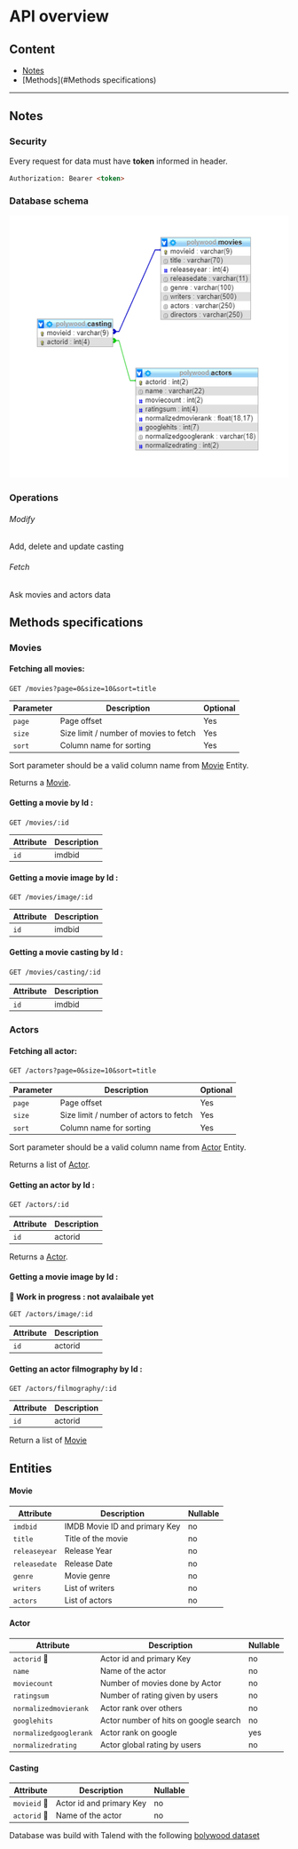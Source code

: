 API overview
============

## Content

- [Notes](#Notes)
- [Methods](#Methods specifications)

___
## Notes


### Security

Every request for data must have **token** informed in header. 

```html
Authorization: Bearer <token>
```

### Database schema

![Schema](schema_db.png)


### Operations 

###### Modify 
Add, delete and update casting

###### Fetch
Ask movies and actors data

## Methods specifications

### Movies

#### Fetching all movies:

    GET /movies?page=0&size=10&sort=title
    
| Parameter     | Description                               | Optional |
| -----------   | ----------------------------------------- | -------- |
| `page`        | Page offset                               |   Yes    |
| `size`        | Size limit / number of movies to fetch    |   Yes    |
| `sort`        | Column name for sorting                   |   Yes    |

Sort parameter should be a valid column name from [Movie](#movie) Entity. 

Returns a [Movie](#movie).

#### Getting a movie by Id :

    GET /movies/:id

| Attribute   | Description         |
| ----------- | ------------------- |
| `id`        | imdbid              |

#### Getting a movie image by Id :

    GET /movies/image/:id

| Attribute   | Description         |
| ----------- | ------------------- |
| `id`        | imdbid              |

#### Getting a movie casting by Id :

    GET /movies/casting/:id

| Attribute   | Description         |
| ----------- | ------------------- |
| `id`        | imdbid              |

### Actors

#### Fetching all actor:

    GET /actors?page=0&size=10&sort=title
    
| Parameter     | Description                               | Optional |
| -----------   | ----------------------------------------- | -------- |
| `page`        | Page offset                               |   Yes    |
| `size`        | Size limit / number of actors to fetch    |   Yes    |
| `sort`        | Column name for sorting                   |   Yes    |

Sort parameter should be a valid column name from [Actor](#actor) Entity. 

Returns a list of [Actor](#actor).

#### Getting an actor by Id :

    GET /actors/:id

| Attribute   | Description         |
| ----------- | ------------------- |
| `id`        | actorid             |

Returns a [Actor](#actor).

#### Getting a movie image by Id :

**🚧 Work in progress : not avalaibale yet**

    GET /actors/image/:id

| Attribute   | Description         |
| ----------- | ------------------- |
| `id`        | actorid             |

#### Getting an actor filmography by Id :

    GET /actors/filmography/:id

| Attribute   | Description         |
| ----------- | ------------------- |
| `id`        | actorid             |

Return a list of [Movie](#movie)

## Entities

#### Movie

| Attribute                | Description                                              | Nullable |
|--------------------------|----------------------------------------------------------|----------|
| `imdbid`                 | IMDB Movie ID and primary Key                            | no       |
| `title`                  | Title of the movie                                       | no       |
| `releaseyear`            | Release Year                                             | no       |
| `releasedate`            | Release Date                                             | no       |
| `genre`                  | Movie genre                                              | no       |
| `writers`                | List of writers                                          | no       |
| `actors`                 | List of actors                                           | no       |

#### Actor

| Attribute              | Description                                              | Nullable |
|------------------------|----------------------------------------------------------|----------|
| `actorid` 🔑           | Actor id and primary Key                                 | no       |
| `name`                 | Name of the actor                                        | no       |
| `moviecount`           | Number of movies done by Actor                           | no       |
| `ratingsum`            | Number of rating given by users                          | no       |
| `normalizedmovierank`  | Actor rank over others                                   | no       |
| `googlehits`           | Actor number of hits on google search                    | no       |
| `normalizedgooglerank` | Actor rank on google                                     | yes       |
| `normalizedrating`     | Actor global rating by users                             | no       |

#### Casting

| Attribute              | Description                                              | Nullable |
|------------------------|----------------------------------------------------------|----------|
| `movieid`  🔑          | Actor id and primary Key                                 | no       |
| `actorid`  🔑          | Name of the actor                                        | no       |

Database was build with Talend with the following [bolywood dataset](https://www.kaggle.com/mitesh58/bollywood-movie-dataset)